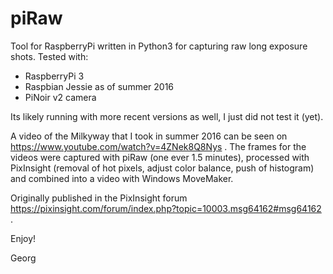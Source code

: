 piRaw
=====
Tool for RaspberryPi written in Python3 for capturing raw long exposure shots. Tested with:
- RaspberryPi 3
- Raspbian Jessie as of summer 2016
- PiNoir v2 camera

Its likely running with more recent versions as well, I just did not test it (yet).

A video of the Milkyway that I took in summer 2016 can be seen on https://www.youtube.com/watch?v=4ZNek8Q8Nys . The frames for the videos were captured with piRaw (one ever 1.5 minutes), processed with PixInsight (removal of hot pixels, adjust color balance, push of histogram) and combined into a video with Windows MoveMaker.

Originally published in the PixInsight forum https://pixinsight.com/forum/index.php?topic=10003.msg64162#msg64162 .

Enjoy!

Georg
